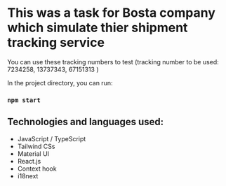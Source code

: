 
# This was a task for Bosta company which simulate thier shipment tracking service 
You can use these tracking numbers to test (tracking number to be used:  7234258, 13737343, 67151313 )

In the project directory, you can run:

### `npm start`

## Technologies and languages used:
- JavaScript / TypeScript
- Tailwind CSs
- Material UI
- React.js
- Context hook
- i18next 


